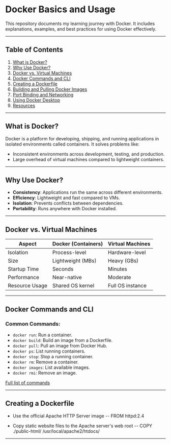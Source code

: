 # Docker Basics and Usage

This repository documents my learning journey with Docker. It includes explanations, examples, and best practices for using Docker effectively.

---

## Table of Contents
1. [What is Docker?](#what-is-docker)
2. [Why Use Docker?](#why-use-docker)
3. [Docker vs. Virtual Machines](#docker-vs-virtual-machines)
4. [Docker Commands and CLI](#docker-commands-and-cli)
5. [Creating a Dockerfile](#creating-a-dockerfile)
6. [Building and Pulling Docker Images](#building-and-pulling-docker-images)
7. [Port Binding and Networking](#port-binding-and-networking)
8. [Using Docker Desktop](#using-docker-desktop)
9. [Resources](#resources)

---

## What is Docker?
Docker is a platform for developing, shipping, and running applications in isolated environments called containers. It solves problems like:
- Inconsistent environments across development, testing, and production.
- Large overhead of virtual machines compared to lightweight containers.

---

## Why Use Docker?
- **Consistency**: Applications run the same across different environments.
- **Efficiency**: Lightweight and fast compared to VMs.
- **Isolation**: Prevents conflicts between dependencies.
- **Portability**: Runs anywhere with Docker installed.

---

## Docker vs. Virtual Machines
| **Aspect**        | **Docker (Containers)** | **Virtual Machines** |
|--------------------|-------------------------|-----------------------|
| Isolation          | Process-level          | Hardware-level        |
| Size               | Lightweight (MBs)      | Heavy (GBs)           |
| Startup Time       | Seconds                | Minutes               |
| Performance        | Near-native            | Moderate              |
| Resource Usage     | Shared OS kernel       | Full OS instance      |

---

## Docker Commands and CLI
### Common Commands:
- `docker run`: Run a container.
- `docker build`: Build an image from a Dockerfile.
- `docker pull`: Pull an image from Docker Hub.
- `docker ps`: List running containers.
- `docker stop`: Stop a running container.
- `docker rm`: Remove a container.
- `docker images`: List available images.
- `docker rmi`: Remove an image.

[Full list of commands](https://docs.docker.com/engine/reference/commandline/docker/)

---

## Creating a Dockerfile
- Use the official Apache HTTP Server image
   -- FROM httpd:2.4

- Copy static website files to the Apache server's web root
   -- COPY ./public-html/ /usr/local/apache2/htdocs/
---
